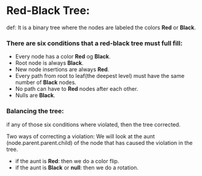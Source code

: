 # Red-Black Tree: 
def: It is a binary tree where the nodes are labeled the colors **Red** or **Black**. 

### There are six conditions that a red-black tree must full fill: 
* Every node has a color **Red** og **Black**. 
* Root node is always **Black**.
* New node insertions are always **Red**. 
* Every path  from root to leaf(the deepest level) must have the same
number of **Black** nodes. 
* No path can have to **Red** nodes after each other.
* Nulls are **Black**. 

### Balancing the tree:
if any of those six conditions where violated, then the tree corrected.

Two ways of correcting a violation: 
We will look at the aunt (node.parent.parent.child) of the node that has
caused the violation in the tree. 

* if the aunt is **Red**: then we do a color flip. 
* if the aunt is **Black** or **null**: then we do a rotation. 